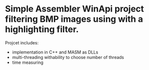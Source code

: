 # Simple Assembler WinApi project filtering BMP images using with a highlighting filter.
Projcet includes:
* implementation in C++ and MASM as DLLs
* multi-threading withability to choose number of threads
* time measuring

